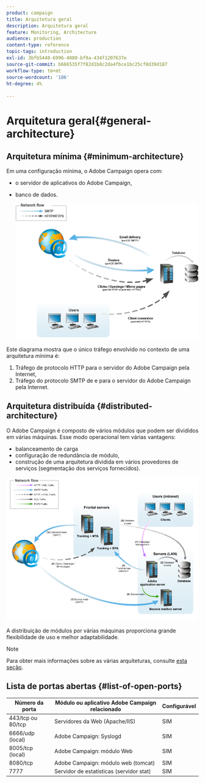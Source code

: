 ```yaml
---
product: campaign
title: Arquitetura geral
description: Arquitetura geral
feature: Monitoring, Architecture
audience: production
content-type: reference
topic-tags: introduction
exl-id: 3bfb5448-6996-4080-bf9a-434f1207637e
source-git-commit: b666535f7f82d1b8c2da4fbce1bc25cf8d39d187
workflow-type: tm+mt
source-wordcount: '186'
ht-degree: 4%

---
```


# Arquitetura geral{#general-architecture}



## Arquitetura mínima {#minimum-architecture}

Em uma configuração mínima, o Adobe Campaign opera com:

* o servidor de aplicativos do Adobe Campaign,
* banco de dados.

  ![](assets/formation_exploitation.png)

Este diagrama mostra que o único tráfego envolvido no contexto de uma arquitetura mínima é:

1. Tráfego de protocolo HTTP para o servidor do Adobe Campaign pela Internet,
1. Tráfego do protocolo SMTP de e para o servidor do Adobe Campaign pela Internet.

## Arquitetura distribuída {#distributed-architecture}

O Adobe Campaign é composto de vários módulos que podem ser divididos em várias máquinas. Esse modo operacional tem várias vantagens:

* balanceamento de carga
* configuração de redundância de módulo,
* construção de uma arquitetura dividida em vários provedores de serviços (segmentação dos serviços fornecidos).

![](assets/architecturerepartie.png)

A distribuição de módulos por várias máquinas proporciona grande flexibilidade de uso e melhor adaptabilidade.

>[!NOTE]
>
>Para obter mais informações sobre as várias arquiteturas, consulte [esta seção](../../installation/using/general-architecture.md).

## Lista de portas abertas {#list-of-open-ports}

| Número da porta | Módulo ou aplicativo Adobe Campaign relacionado | Configurável |
|---|---|---|
| 443/tcp ou 80/tcp | Servidores da Web (Apache/IIS) | SIM |
| 6666/udp (local) | Adobe Campaign: Syslogd | SIM |
| 8005/tcp (local) | Adobe Campaign: módulo Web | SIM |
| 8080/tcp | Adobe Campaign: módulo web (tomcat) | SIM |
| 7777 | Servidor de estatísticas (servidor stat) | SIM |
